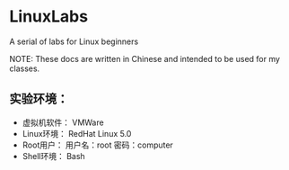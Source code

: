 # LinuxLabs
A serial of labs for Linux beginners

NOTE: These docs are written in Chinese and intended to be used for my classes.

## 实验环境：
- 虚拟机软件： VMWare
- Linux环境： RedHat Linux 5.0 
- Root用户：   用户名：root   密码：computer
- Shell环境：  Bash
